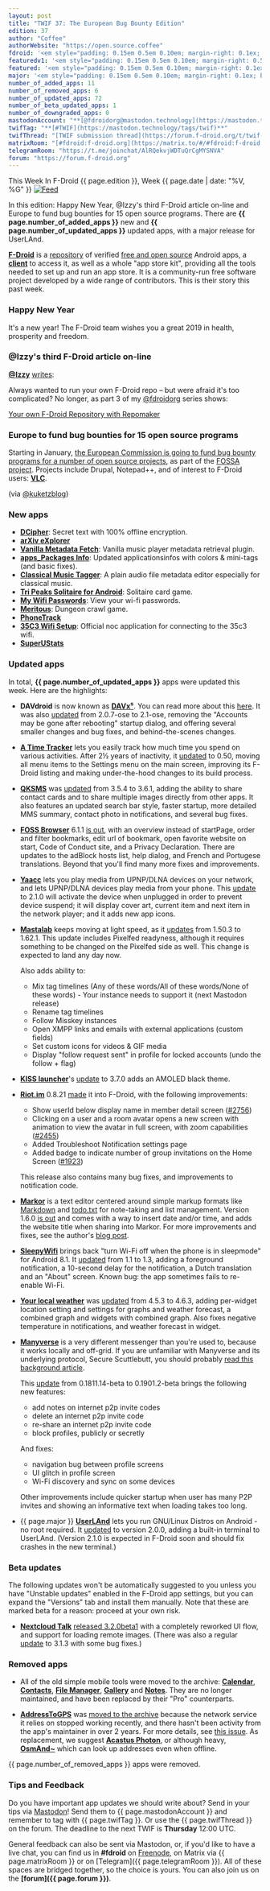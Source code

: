 ```yaml
---
layout: post
title: "TWIF 37: The European Bug Bounty Edition"
edition: 37
author: "Coffee"
authorWebsite: "https://open.source.coffee"
fdroid: '<em style="padding: 0.15em 0.5em 0.10em; margin-right: 0.1ex; border-style: solid; border-width: medium; border-radius: 1em; color: #0d47a1; font-style: normal; font-weight: bold;">F-Droid</em>'
featuredv1: '<em style="padding: 0.15em 0.5em 0.10em; margin-right: 0.5ex; box-shadow: 0.1em 0.05em 0.1em rgba(0, 0, 0, 0.3); border-radius: 1em; color: black; background: linear-gradient(orange, yellow);">Featured</em>'
featured: '<em style="padding: 0.15em 0.5em 0.10em; margin-right: 0.1ex; border-style: solid; border-width: medium; border-radius: 1em; color: orange; font-style: normal; font-weight: bold;">Featured</em>'
major: '<em style="padding: 0.15em 0.5em 0.10em; margin-right: 0.1ex; border-style: solid; border-width: medium; border-radius: 1em; color: #8ab000; font-style: normal; font-weight: bold;">Major</em>'
number_of_added_apps: 11
number_of_removed_apps: 6
number_of_updated_apps: 72
number_of_beta_updated_apps: 1
number_of_downgraded_apps: 0
mastodonAccount: "**[@fdroidorg@mastodon.technology](https://mastodon.technology/@fdroidorg)**"
twifTag: "**[#TWIF](https://mastodon.technology/tags/twif)**"
twifThread: "[TWIF submission thread](https://forum.f-droid.org/t/twif-submission-thread)"
matrixRoom: "[#fdroid:f-droid.org](https://matrix.to/#/#fdroid:f-droid.org)"
telegramRoom: "https://t.me/joinchat/AlRQekvjWDTuQrCgMYSNVA"
forum: "https://forum.f-droid.org"
---
```


This Week In F-Droid {{ page.edition }}, Week {{ page.date | date: "%V, %G" }} <a href="{{ site.baseurl }}/feed.xml"><img src="{{ site.baseurl }}/assets/Feed-icon-16x16.png" alt="Feed"></a>

In this edition: Happy New Year, @Izzy's third F-Droid article on-line and Europe to fund bug bounties for 15 open source programs.
There are **{{ page.number_of_added_apps }}** new and **{{ page.number_of_updated_apps }}** updated apps, with a major release for UserLAnd.

<!--more-->

**[F-Droid](https://f-droid.org/)** is a [repository](https://f-droid.org/packages/) of verified [free and open source](https://en.wikipedia.org/wiki/Free_and_open-source_software) Android apps, a **[client](https://f-droid.org/app/org.fdroid.fdroid)** to access it, as well as a whole "app store kit", providing all the tools needed to set up and run an app store. It is a community-run free software project developed by a wide range of contributors. This is their story this past week.

### Happy New Year

It's a new year! The F-Droid team wishes you a great 2019 in health, prosperity and freedom.

### @Izzy's third F-Droid article on-line

**[@Izzy](https://forum.f-droid.org/u/izzy)** [writes](https://mastodon.technology/users/IzzyOnDroid/statuses/101334420638305540):

Always wanted to run your own F-Droid repo – but were afraid it's too complicated? No longer, as part 3 of my [@fdroidorg](https://mastodon.technology/@fdroidorg) series shows:

[Your own F-Droid Repository with Repomaker](https://android.izzysoft.de/articles/named/fdroid-intro-3)

### Europe to fund bug bounties for 15 open source programs

Starting in January, [the European Commission is going to fund bug bounty programs for a number of open source projects](https://betanews.com/2018/12/30/european-commission-bug-bounty-open-source/), as part of the [FOSSA project](https://juliareda.eu/FOSSA/). Projects include Drupal, Notepad++, and of interest to F-Droid users: **[VLC](https://f-droid.org/app/org.videolan.vlc)**.

(via [@kuketzblog](https://social.tchncs.de/users/kuketzblog/statuses/101334611047910088))

### New apps

* **[DCipher](https://f-droid.org/app/com.adityakamble49.dcipher)**: Secret text with 100% offline encryption.
* **[arXiv eXplorer](https://f-droid.org/app/com.gbeatty.arxiv)**
* **[Vanilla Metadata Fetch](https://f-droid.org/app/com.kanedias.vanilla.metadata)**: Vanilla music player metadata retrieval plugin.
* **[apps\_Packages Info](https://f-droid.org/app/com.oF2pks.applicationsinfo)**: Updated applicationsinfos with colors & mini-tags (and basic fixes).
* **[Classical Music Tagger](https://f-droid.org/app/de.kromke.andreas.musictagger)**: A plain audio file metadata editor especially for classical music.
* **[Tri Peaks Solitaire for Android](https://f-droid.org/app/eu.veldsoft.tri.peaks)**: Solitaire card game.
* **[My Wifi Passwords](https://f-droid.org/app/info.aario.mywifipasswords)**: View your wi-fi passwords.
* **[Meritous](https://f-droid.org/app/net.asceai.meritous)**: Dungeon crawl game.
* **[PhoneTrack](https://f-droid.org/app/net.eneiluj.nextcloud.phonetrack)**
* **[35C3 Wifi Setup](https://f-droid.org/app/nl.eventinfra.wifisetup)**: Official noc application for connecting to the 35c3 wifi.
* **[SuperUStats](https://f-droid.org/app/superustats.tool.android)**

### Updated apps

In total, **{{ page.number_of_updated_apps }}** apps were updated this week. Here are the highlights:

* **DAVdroid** is now known as **[DAVx⁵](https://f-droid.org/app/at.bitfire.davdroid)**. You can read more about this [here](https://www.davx5.com/faq/general/what-does-davx5-stand-for). It was also [updated](https://forums.bitfire.at/category/4/davdroid?tag=announcement) from 2.0.7-ose to 2.1-ose, removing the "Accounts may be gone after rebooting" startup dialog, and offering several smaller changes and bug fixes, and behind-the-scenes changes.

* **[A Time Tracker](https://f-droid.org/app/com.markuspage.android.atimetracker)** lets you easily track how much time you spend on various activities. After 2½ years of inactivity, it [updated](https://github.com/netmackan/ATimeTracker/releases) to 0.50, moving all menu items to the Settings menu on the main screen, improving its F-Droid listing and making under-the-hood changes to its build process.

* **[QKSMS](https://f-droid.org/app/com.moez.QKSMS)** was [updated](https://github.com/moezbhatti/qksms/releases) from 3.5.4 to 3.6.1, adding the ability to share contact cards and to share multiple images directly from other apps. It also features an updated search bar style, faster startup, more detailed MMS summary, contact photo in notifications, and several bug fixes.

* **[FOSS Browser](https://f-droid.org/app/de.baumann.browser)** 6.1.1 [is out](https://github.com/scoute-dich/browser/blob/HEAD/CHANGELOG.md), with an overview instead of startPage, order and filter bookmarks, edit url of bookmark, open favorite website on start, Code of Conduct site, and a Privacy Declaration. There are updates to the adBlock hosts list, help dialog, and French and Portugese translations. Beyond that you'll find many more fixes and improvements.

* **[Yaacc](https://f-droid.org/app/de.yaacc)** lets you play media from UPNP/DLNA devices on your network, and lets UPNP/DLNA devices play media from your phone. This [update](https://github.com/tobexyz/yaacc-code/releases) to 2.1.0 will activate the device when unplugged in order to prevent device suspend; it will display cover art, current item and next item in the network player; and it adds new app icons.

* **[Mastalab](https://f-droid.org/app/fr.gouv.etalab.mastodon)** keeps moving at light speed, as it [updates](https://gitlab.com/tom79/mastalab/tags) from 1.50.3 to 1.62.1. This update includes Pixelfed readyness, although it requires something to be changed on the Pixelfed side as well. This change is expected to land any day now.

  Also adds ability to:
  * Mix tag timelines (Any of these words/All of these words/None of these words) - Your instance needs to support it (next Mastodon release)
  * Rename tag timelines
  * Follow Misskey instances
  * Open XMPP links and emails with external applications (custom fields)
  * Set custom icons for videos & GIF media
  * Display "follow request sent" in profile for locked accounts (undo the follow + flag)

* **[KISS launcher](https://f-droid.org/app/fr.neamar.kiss)**'s [update](https://github.com/Neamar/KISS/releases) to 3.7.0 adds an AMOLED black theme.

* **[Riot.im](https://f-droid.org/app/im.vector.alpha)** 0.8.21 [made](https://github.com/vector-im/riot-android/blob/HEAD/CHANGES.rst) it into F-Droid, with the following improvements:
  * Show userId below display name in member detail screen ([#2756](https://github.com/vector-im/riot-android/issues/2756))
  * Clicking on a user and a room avatar opens a new screen with animation to view the avatar in full screen, with zoom capabilities ([#2455](https://github.com/vector-im/riot-android/issues/2455))
  * Added Troubleshoot Notification settings page
  * Added badge to indicate number of group invitations on the Home Screen ([#1923](https://github.com/vector-im/riot-android/issues/1923))

  This release also contains many bug fixes, and improvements to notification code.

* **[Markor](https://f-droid.org/app/net.gsantner.markor)** is a text editor centered around simple markup formats like [Markdown](https://commonmark.org) and [todo.txt](http://todotxt.com) for note-taking and list management. Version 1.6.0 [is out](https://github.com/gsantner/markor/blob/HEAD/CHANGELOG.md) and comes with a way to insert date and/or time, and adds the website title when sharing into Markor. For more improvements and fixes, see the author's [blog post](https://gsantner.net/blog/2018/12/30/markor-release-v1.6.html).

* **[SleepyWifi](https://f-droid.org/app/nl.devluuk.sleepywifi)** brings back "turn Wi-Fi off when the phone is in sleepmode" for Android 8.1. It [updated](https://github.com/DevLuuk/SleepyWifi/releases) from 1.1 to 1.3, adding a foreground notification, a 10-second delay for the notification, a Dutch translation and an "About" screen. Known bug: the app sometimes fails to re-enable Wi-Fi.

* **[Your local weather](https://f-droid.org/app/org.thosp.yourlocalweather)** was [updated](https://raw.githubusercontent.com/thuryn/your-local-weather/HEAD/CHANGELOG) from 4.5.3 to 4.6.3, adding per-widget location setting and settings for graphs and weather forecast, a combined graph and widgets with combined graph. Also fixes negative temperature in notifications, and weather forecast in widget.

* **[Manyverse](https://f-droid.org/app/se.manyver)** is a very different messenger than you're used to, because it works locally and off-grid. If you are unfamiliar with Manyverse and its underlying protocol, Secure Scuttlebutt, you should probably [read this background article](https://staltz.com/early-days-in-the-manyverse.html).

  This [update](https://gitlab.com/staltz/manyverse/blob/HEAD/CHANGELOG.md) from 0.1811.14-beta to 0.1901.2-beta brings the following new features:
    * add notes on internet p2p invite codes
    * delete an internet p2p invite code
    * re-share an internet p2p invite code
    * block profiles, publicly or secretly

  And fixes:
    * navigation bug between profile screens
    * UI glitch in profile screen
    * Wi-Fi discovery and sync on some devices

  Other improvements include quicker startup when user has many P2P invites and showing an informative text when loading takes too long.

* {{ page.major }} **[UserLAnd](https://f-droid.org/app/tech.ula)** lets you run GNU/Linux Distros on Android - no root required. It [updated](https://github.com/CypherpunkArmory/UserLAnd/releases) to version 2.0.0, adding a built-in terminal to UserLAnd. (Version 2.1.0 is expected in F-Droid soon and should fix crashes in the new terminal.)

### Beta updates

The following updates won't be automatically suggested to you unless you have "Unstable updates" enabled in the F-Droid app settings, but you can expand the "Versions" tab and install them manually. Note that these are marked beta for a reason: proceed at your own risk.

* **[Nextcloud Talk](https://f-droid.org/app/com.nextcloud.talk2)** [released 3.2.0beta1](https://github.com/nextcloud/talk-android/releases/tag/v3.2.0beta1) with a completely reworked UI flow, and support for loading remote images. (There was also a regular 
[update](https://github.com/nextcloud/talk-android/releases) to 3.1.3 with some bug fixes.)

### Removed apps

* All of the old simple mobile tools were moved to the archive: **[Calendar](https://f-droid.org/wiki/page/com.simplemobiletools.calendar)**, **[Contacts](https://f-droid.org/wiki/page/com.simplemobiletools.contacts)**, **[File Manager](https://f-droid.org/wiki/page/com.simplemobiletools.filemanager)**, **[Gallery](https://f-droid.org/wiki/page/com.simplemobiletools.gallery)** and **[Notes](https://f-droid.org/wiki/page/com.simplemobiletools.notes)**. They are no longer maintained, and have been replaced by their "Pro" counterparts.

* **[AddressToGPS](https://f-droid.org/wiki/page/me.danielbarnett.addresstogps)** was [moved to the archive](https://gitlab.com/fdroid/fdroiddata/merge_requests/4207) because the network service it relies on stopped working recently, and there hasn't been activity from the app's maintainer in over 2 years. For more details, see [this issue](https://github.com/DanielBarnett714/AddressToGPS/issues/13). As replacement, we suggest **[Acastus Photon](https://f-droid.org/app/name.gdr.acastus_photon)**, or although heavy, **[OsmAnd~](https://f-droid.org/app/net.osmand.plus)** which can look up addresses even when offline.

{{ page.number_of_removed_apps }} apps were removed.

### Tips and Feedback

Do you have important app updates we should write about? Send in your tips via [Mastodon](https://joinmastodon.org)! Send them to {{ page.mastodonAccount }} and remember to tag with {{ page.twifTag }}. Or use the {{ page.twifThread }} on the forum. The deadline to the next TWIF is **Thursday** 12:00 UTC.

General feedback can also be sent via Mastodon, or, if you'd like to have a live chat, you can find us in **#fdroid** on [Freenode](https://freenode.net), on Matrix via {{ page.matrixRoom }} or on [Telegram]({{ page.telegramRoom }}). All of these spaces are bridged together, so the choice is yours. You can also join us on the **[forum]({{ page.forum }})**.
